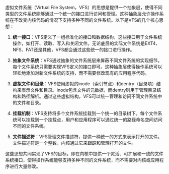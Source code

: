 虚拟文件系统（Virtual File System，VFS）的思想是提供一个抽象层，使得不同类型的文件系统能够通过一个统一的接口进行访问和管理。这种抽象层允许操作系统在不改变内核代码的情况下支持多种不同的文件系统。以下是VFS的几个核心思想：

1. **统一接口**：VFS定义了一组标准化的接口和数据结构，这些接口用于文件系统操作，如打开、读取、写入和关闭文件。无论底层的实际文件系统是EXT4、NFS、FAT还是其他，VFS都会通过这些统一的接口进行操作。

2. **抽象文件系统**：VFS通过抽象的文件系统层来屏蔽不同文件系统的实现细节。每个文件系统只需要实现VFS定义的接口即可。这种抽象层使得操作系统可以轻松地添加对新文件系统的支持，而不需要修改现有的应用程序代码。

3. **虚拟文件和目录**：VFS使用虚拟的inode（索引节点）和dentry（目录项）结构来表示文件和目录。inode包含文件的元数据，而dentry则用于管理目录结构和路径解析。通过这些虚拟结构，VFS可以统一管理和访问不同文件系统中的文件和目录。

4. **挂载机制**：VFS支持将多个文件系统挂载到一个统一的目录树下。每个文件系统可以挂载到一个挂载点，用户和应用程序可以通过统一的路径命名空间访问不同的文件系统。

5. **文件描述符**：VFS管理文件描述符，提供一种统一的方式来表示打开的文件。文件描述符是一个整数，内核通过它来跟踪和管理打开的文件。

这些思想共同实现了VFS的目标，即在内核中提供一个灵活、可扩展和一致的文件系统接口，使得操作系统能够支持多种不同的文件系统，而不需要对内核或应用程序进行大量修改。